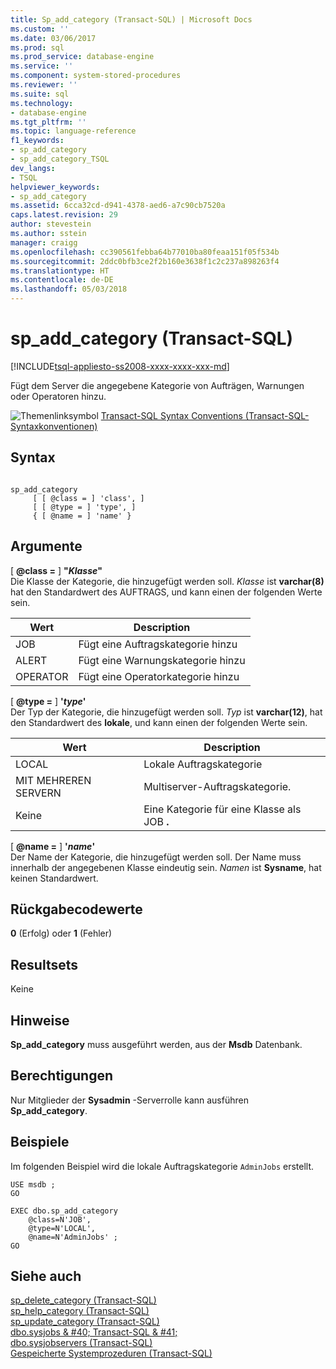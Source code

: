 ```yaml
---
title: Sp_add_category (Transact-SQL) | Microsoft Docs
ms.custom: ''
ms.date: 03/06/2017
ms.prod: sql
ms.prod_service: database-engine
ms.service: ''
ms.component: system-stored-procedures
ms.reviewer: ''
ms.suite: sql
ms.technology:
- database-engine
ms.tgt_pltfrm: ''
ms.topic: language-reference
f1_keywords:
- sp_add_category
- sp_add_category_TSQL
dev_langs:
- TSQL
helpviewer_keywords:
- sp_add_category
ms.assetid: 6cca32cd-d941-4378-aed6-a7c90cb7520a
caps.latest.revision: 29
author: stevestein
ms.author: sstein
manager: craigg
ms.openlocfilehash: cc390561febba64b77010ba80feaa151f05f534b
ms.sourcegitcommit: 2ddc0bfb3ce2f2b160e3638f1c2c237a898263f4
ms.translationtype: HT
ms.contentlocale: de-DE
ms.lasthandoff: 05/03/2018
---
```

# <a name="spaddcategory-transact-sql"></a>sp_add_category (Transact-SQL)
[!INCLUDE[tsql-appliesto-ss2008-xxxx-xxxx-xxx-md](../../includes/tsql-appliesto-ss2008-xxxx-xxxx-xxx-md.md)]

  Fügt dem Server die angegebene Kategorie von Aufträgen, Warnungen oder Operatoren hinzu.  
  
 ![Themenlinksymbol](../../database-engine/configure-windows/media/topic-link.gif "Topic link icon") [Transact-SQL Syntax Conventions (Transact-SQL-Syntaxkonventionen)](../../t-sql/language-elements/transact-sql-syntax-conventions-transact-sql.md)  
  
## <a name="syntax"></a>Syntax  
  
```  
  
sp_add_category   
     [ [ @class = ] 'class', ]   
     [ [ @type = ] 'type', ]   
     { [ @name = ] 'name' }  
```  
  
## <a name="arguments"></a>Argumente  
 [  **@class =** ] **"***Klasse***"**  
 Die Klasse der Kategorie, die hinzugefügt werden soll. *Klasse* ist **varchar(8)** hat den Standardwert des AUFTRAGS, und kann einen der folgenden Werte sein.  
  
|Wert|Description|  
|-----------|-----------------|  
|JOB|Fügt eine Auftragskategorie hinzu|  
|ALERT|Fügt eine Warnungskategorie hinzu|  
|OPERATOR|Fügt eine Operatorkategorie hinzu|  
  
 [ **@type =** ] **'***type***'**  
 Der Typ der Kategorie, die hinzugefügt werden soll. *Typ* ist **varchar(12)**, hat den Standardwert des **lokale**, und kann einen der folgenden Werte sein.  
  
|Wert|Description|  
|-----------|-----------------|  
|LOCAL|Lokale Auftragskategorie|  
|MIT MEHREREN SERVERN|Multiserver-Auftragskategorie.|  
|Keine|Eine Kategorie für eine Klasse als JOB **.**|  
  
 [ **@name =** ] **'***name***'**  
 Der Name der Kategorie, die hinzugefügt werden soll. Der Name muss innerhalb der angegebenen Klasse eindeutig sein. *Namen* ist **Sysname**, hat keinen Standardwert.  
  
## <a name="return-code-values"></a>Rückgabecodewerte  
 **0** (Erfolg) oder **1** (Fehler)  
  
## <a name="result-sets"></a>Resultsets  
 Keine  
  
## <a name="remarks"></a>Hinweise  
 **Sp_add_category** muss ausgeführt werden, aus der **Msdb** Datenbank.  
  
## <a name="permissions"></a>Berechtigungen  
 Nur Mitglieder der **Sysadmin** -Serverrolle kann ausführen **Sp_add_category**.  
  
## <a name="examples"></a>Beispiele  
 Im folgenden Beispiel wird die lokale Auftragskategorie `AdminJobs` erstellt.  
  
```  
USE msdb ;  
GO  
  
EXEC dbo.sp_add_category  
    @class=N'JOB',  
    @type=N'LOCAL',  
    @name=N'AdminJobs' ;  
GO  
```  
  
## <a name="see-also"></a>Siehe auch  
 [sp_delete_category &#40;Transact-SQL&#41;](../../relational-databases/system-stored-procedures/sp-delete-category-transact-sql.md)   
 [sp_help_category &#40;Transact-SQL&#41;](../../relational-databases/system-stored-procedures/sp-help-category-transact-sql.md)   
 [sp_update_category &#40;Transact-SQL&#41;](../../relational-databases/system-stored-procedures/sp-update-category-transact-sql.md)   
 [dbo.sysjobs & #40; Transact-SQL & #41;](../../relational-databases/system-tables/dbo-sysjobs-transact-sql.md)   
 [dbo.sysjobservers &#40;Transact-SQL&#41;](../../relational-databases/system-tables/dbo-sysjobservers-transact-sql.md)   
 [Gespeicherte Systemprozeduren &#40;Transact-SQL&#41;](../../relational-databases/system-stored-procedures/system-stored-procedures-transact-sql.md)  
  
  
